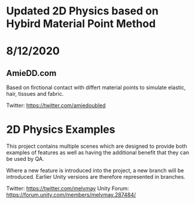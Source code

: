 # Updated 2D Physics based on Hybird Material Point Method
# 8/12/2020
## AmieDD.com

Based on firctional contact with differt material points to simulate elastic, hair, tissues and fabric.

Twitter: https://twitter.com/amiedoubled

# 2D Physics Examples
This project contains multiple scenes which are designed to provide both examples of features as well as having the additional benefit that they can be used by QA.

Where a new feature is introduced into the project, a new branch will be introduced. Earlier Unity versions are therefore represented in branches.

Twitter: https://twitter.com/melvmay
Unity Forum: https://forum.unity.com/members/melvmay.287484/
